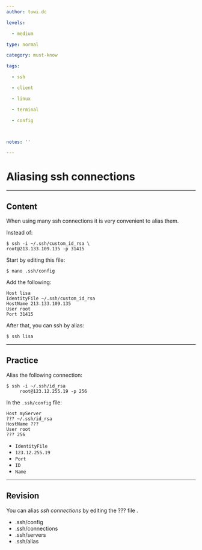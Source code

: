 ```yaml
---
author: tuwi.dc

levels:

  - medium

type: normal

category: must-know

tags:

  - ssh

  - client

  - linux

  - terminal

  - config



notes: ''

---
```


# Aliasing ssh connections

---
## Content

When using many ssh connections it is very convenient to alias them.

Instead of:
```
$ ssh -i ~/.ssh/custom_id_rsa \
root@213.133.109.135 -p 31415
```
Start by editing this file:
```
$ nano .ssh/config
```
Add the following:
```
Host lisa
IdentityFile ~/.ssh/custom_id_rsa
HostName 213.133.109.135
User root
Port 31415
```

After that, you can ssh by alias:
```
$ ssh lisa
```

---
## Practice

Alias the following connection:
```
$ ssh -i ~/.ssh/id_rsa
     root@123.12.255.19 -p 256
```
In the `.ssh/config` file:
```
Host myServer
??? ~/.ssh/id_rsa
HostName ???
User root
??? 256
```

* `IdentityFile`
* `123.12.255.19`
* `Port`
* `ID`
* `Name`

---
## Revision

You can alias *ssh connections* by editing the ??? file .

* .ssh/config
* .ssh/connections
* .ssh/servers
* .ssh/alias


